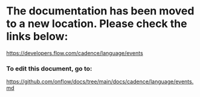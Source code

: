# The documentation has been moved to a new location. Please check the links below:

https://developers.flow.com/cadence/language/events

### To edit this document, go to:

https://github.com/onflow/docs/tree/main/docs/cadence/language/events.md
